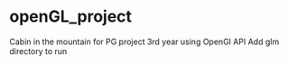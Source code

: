 # openGL_project
Cabin in the mountain for PG project 3rd year using OpenGl API
Add glm directory to run
